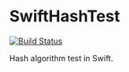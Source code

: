 # SwiftHashTest

[![Build Status](https://travis-ci.org/daisuke-t-jp/SwiftHashTest.svg?branch=master)](https://travis-ci.org/daisuke-t-jp/SwiftHashTest)

Hash algorithm test in Swift.
